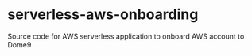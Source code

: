# serverless-aws-onboarding
Source code for AWS serverless application to onboard AWS account to Dome9
